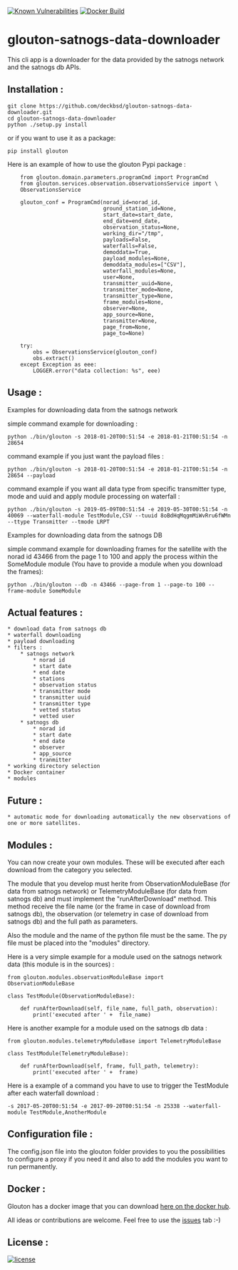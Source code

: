 [![Known Vulnerabilities](https://snyk.io/test/github/deckbsd/glouton-satnogs-data-downloader/badge.svg)](https://snyk.io/test/github/deckbsd/glouton-satnogs-data-downloader)
[![Docker Build](https://img.shields.io/docker/build/deckbsd/glouton-satnogs-data-downloader)](https://hub.docker.com/r/deckbsd/glouton-satnogs-data-downloader/)
# glouton-satnogs-data-downloader
This cli app is a downloader for the data provided by the satnogs network and the satnogs db APIs.

Installation :
-------
```
git clone https://github.com/deckbsd/glouton-satnogs-data-downloader.git
cd glouton-satnogs-data-downloader
python ./setup.py install
```
or if you want to use it as a package:
```
pip install glouton
```

Here is an example of how to use the glouton Pypi package :
```
    from glouton.domain.parameters.programCmd import ProgramCmd
    from glouton.services.observation.observationsService import \
    ObservationsService

    glouton_conf = ProgramCmd(norad_id=norad_id,
                              ground_station_id=None,
                              start_date=start_date,
                              end_date=end_date,
                              observation_status=None,
                              working_dir="/tmp",
                              payloads=False,
                              waterfalls=False,
                              demoddata=True,
                              payload_modules=None,
                              demoddata_modules=["CSV"],
                              waterfall_modules=None,
                              user=None,
                              transmitter_uuid=None,
                              transmitter_mode=None,
                              transmitter_type=None,
                              frame_modules=None,
                              observer=None,
                              app_source=None,
                              transmitter=None,
                              page_from=None,
                              page_to=None)

    try:
        obs = ObservationsService(glouton_conf)
        obs.extract()
    except Exception as eee:
        LOGGER.error("data collection: %s", eee)
```

Usage :
-------
Examples for downloading data from the satnogs network

simple command example for downloading : 
```
python ./bin/glouton -s 2018-01-20T00:51:54 -e 2018-01-21T00:51:54 -n 28654
```
command example if you just want the payload files :
```
python ./bin/glouton -s 2018-01-20T00:51:54 -e 2018-01-21T00:51:54 -n 28654 --payload
```
command example if you want all data type from specific transmitter type, mode and uuid and apply module processing on waterfall :
```
python ./bin/glouton -s 2019-05-09T00:51:54 -e 2019-05-30T00:51:54 -n 40069 --waterfall-module TestModule,CSV --tuuid 8oBdHqMqgmMiWvRru6fWMn --ttype Transmitter --tmode LRPT
```

Examples for downloading data from the satnogs DB

simple command example for downloading frames for the satellite with the norad id 43466 from the page 1 to 100 and apply the process within the SomeModule module (You have to provide a module when you download the frames): 
```
python ./bin/glouton --db -n 43466 --page-from 1 --page-to 100 --frame-module SomeModule
```

Actual features :
-------
    * download data from satnogs db
    * waterfall downloading
    * payload downloading
    * filters :
        * satnogs network
            * norad id
            * start date
            * end date
            * stations
            * observation status
            * transmitter mode
            * transmitter uuid
            * transmitter type
            * vetted status
            * vetted user
        * satnogs db
            * norad id
            * start date
            * end date
            * observer
            * app_source
            * tranmitter
    * working directory selection
    * Docker container
    * modules

Future :
-------
    * automatic mode for downloading automatically the new observations of one or more satellites.

Modules :
-------

You can now create your own modules. These will be executed after each download from the category you selected. 

The module that you develop must herite from ObservationModuleBase (for data from satnogs network) or TelemetryModuleBase (for data from satnogs db) and must implement the "runAfterDownload" method. This method receive the file name (or the frame in case of download from satnogs db), the observation (or telemetry in case of download from satnogs db) and the full path as parameters.

Also the module and the name of the python file must be the same. The py file must be placed into the "modules" directory.

Here is a very simple example for a module used on the satnogs network data (this module is in the sources) :
```
from glouton.modules.observationModuleBase import ObservationModuleBase

class TestModule(ObservationModuleBase):

    def runAfterDownload(self, file_name, full_path, observation):
        print('executed after ' +  file_name)
```

Here is another example for a module used on the satnogs db data :
```
from glouton.modules.telemetryModuleBase import TelemetryModuleBase

class TestModule(TelemetryModuleBase):

    def runAfterDownload(self, frame, full_path, telemetry):
        print('executed after ' +  frame)
```

Here is a example of a command you have to use to trigger the TestModule after each waterfall download :

```
-s 2017-05-20T00:51:54 -e 2017-09-20T00:51:54 -n 25338 --waterfall-module TestModule,AnotherModule
```

Configuration file :
-------

The config.json file into the glouton folder provides to you the possibilities to configure a proxy if you need it and also to add the modules you want to run permanently.

Docker :
-------
Glouton has a docker image that you can download [here on the docker hub](https://hub.docker.com/r/deckbsd/glouton-satnogs-data-downloader/).

All ideas or contributions are welcome. Feel free to use the [issues](https://github.com/deckbsd/glouton-satnogs-data-downloader/issues) tab :-)

License :
-------
[![license](https://img.shields.io/github/license/deckbsd/glouton-satnogs-data-downloader)](LICENSE)
